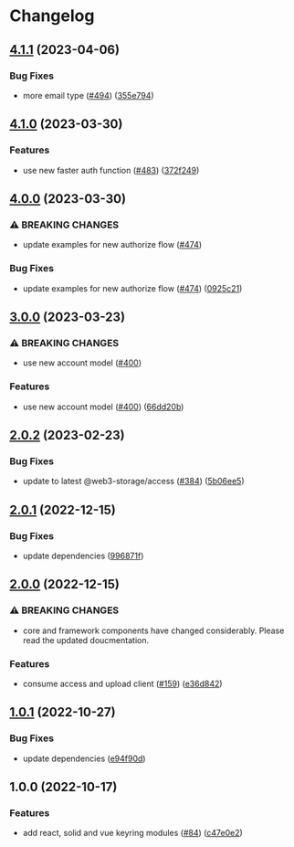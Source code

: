 # Changelog

## [4.1.1](https://github.com/web3-storage/w3ui/compare/vue-keyring-v4.1.0...vue-keyring-v4.1.1) (2023-04-06)


### Bug Fixes

* more email type ([#494](https://github.com/web3-storage/w3ui/issues/494)) ([355e794](https://github.com/web3-storage/w3ui/commit/355e794a9bf77381ee8f886f8c93d4b8262684a1))

## [4.1.0](https://github.com/web3-storage/w3ui/compare/vue-keyring-v4.0.0...vue-keyring-v4.1.0) (2023-03-30)


### Features

* use new faster auth function ([#483](https://github.com/web3-storage/w3ui/issues/483)) ([372f249](https://github.com/web3-storage/w3ui/commit/372f249c8ee253e7b5a291530ce54ee615ce0568))

## [4.0.0](https://github.com/web3-storage/w3ui/compare/vue-keyring-v3.0.0...vue-keyring-v4.0.0) (2023-03-30)


### ⚠ BREAKING CHANGES

* update examples for new authorize flow ([#474](https://github.com/web3-storage/w3ui/issues/474))

### Bug Fixes

* update examples for new authorize flow ([#474](https://github.com/web3-storage/w3ui/issues/474)) ([0925c21](https://github.com/web3-storage/w3ui/commit/0925c213c68c17f7edf606c0e55d22cec85b719a))

## [3.0.0](https://github.com/web3-storage/w3ui/compare/vue-keyring-v2.0.2...vue-keyring-v3.0.0) (2023-03-23)


### ⚠ BREAKING CHANGES

* use new account model ([#400](https://github.com/web3-storage/w3ui/issues/400))

### Features

* use new account model ([#400](https://github.com/web3-storage/w3ui/issues/400)) ([66dd20b](https://github.com/web3-storage/w3ui/commit/66dd20b3a95fc496da1aeb40342c8f691d147c7e))

## [2.0.2](https://github.com/web3-storage/w3ui/compare/vue-keyring-v2.0.1...vue-keyring-v2.0.2) (2023-02-23)


### Bug Fixes

* update to latest @web3-storage/access ([#384](https://github.com/web3-storage/w3ui/issues/384)) ([5b06ee5](https://github.com/web3-storage/w3ui/commit/5b06ee59350fcd285db495fc6de456caa6d327c1))

## [2.0.1](https://github.com/web3-storage/w3ui/compare/vue-keyring-v2.0.0...vue-keyring-v2.0.1) (2022-12-15)


### Bug Fixes

* update dependencies ([996871f](https://github.com/web3-storage/w3ui/commit/996871fc433659a56100e529a969fbb9c054e103))

## [2.0.0](https://github.com/web3-storage/w3ui/compare/vue-keyring-v1.0.1...vue-keyring-v2.0.0) (2022-12-15)


### ⚠ BREAKING CHANGES

* core and framework components have changed considerably. Please read the updated doucmentation.

### Features

* consume access and upload client ([#159](https://github.com/web3-storage/w3ui/issues/159)) ([e36d842](https://github.com/web3-storage/w3ui/commit/e36d842b1695032355ab29646c3dce6a33880517))

## [1.0.1](https://github.com/web3-storage/w3ui/compare/vue-keyring-v1.0.0...vue-keyring-v1.0.1) (2022-10-27)


### Bug Fixes

* update dependencies ([e94f90d](https://github.com/web3-storage/w3ui/commit/e94f90d08e575f16ca4a91c6032bc3af6a613fcf))

## 1.0.0 (2022-10-17)


### Features

* add react, solid and vue keyring modules ([#84](https://github.com/web3-storage/w3ui/issues/84)) ([c47e0e2](https://github.com/web3-storage/w3ui/commit/c47e0e2e6fdb9ec15ea120f261864db7b0107ac5))
